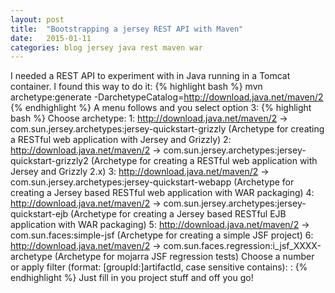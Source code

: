 ```yaml
---
layout: post
title:  "Bootstrapping a jersey REST API with Maven"
date:   2015-01-11
categories: blog jersey java rest maven war
---
```

I needed a REST API to experiment with in Java running in a Tomcat container. I found this way to do it:
{% highlight bash %}
mvn archetype:generate -DarchetypeCatalog=http://download.java.net/maven/2
{% endhighlight %}
A menu follows and you select option 3:
{% highlight bash %}
Choose archetype:
1: http://download.java.net/maven/2 -> com.sun.jersey.archetypes:jersey-quickstart-grizzly (Archetype for creating a RESTful web application with Jersey and Grizzly)
2: http://download.java.net/maven/2 -> com.sun.jersey.archetypes:jersey-quickstart-grizzly2 (Archetype for creating a RESTful web application with Jersey and Grizzly 2.x)
3: http://download.java.net/maven/2 -> com.sun.jersey.archetypes:jersey-quickstart-webapp (Archetype for creating a Jersey based RESTful web application with WAR packaging)
4: http://download.java.net/maven/2 -> com.sun.jersey.archetypes:jersey-quickstart-ejb (Archetype for creating a Jersey based RESTful EJB application with WAR packaging)
5: http://download.java.net/maven/2 -> com.sun.faces:simple-jsf (Archetype for creating a simple JSF project)
6: http://download.java.net/maven/2 -> com.sun.faces.regression:i_jsf_XXXX-archetype (Archetype for mojarra JSF regression tests)
Choose a number or apply filter (format: [groupId:]artifactId, case sensitive contains): :
{% endhighlight %}
Just fill in you project stuff and off you go!
